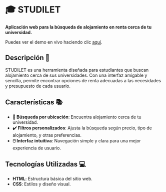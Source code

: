 # 🎓 STUDILET
**Aplicación web para la búsqueda de alojamiento en renta cerca de tu universidad.**

Puedes ver el demo en vivo haciendo clic [aquí](https://miriamyi01.github.io/Studilet/).

## Descripción 📝
STUDILET es una herramienta diseñada para estudiantes que buscan alojamiento cerca de sus universidades. Con una interfaz amigable y sencilla, permite encontrar opciones de renta adecuadas a las necesidades y presupuesto de cada usuario.

## Características 📚
- **📌 Búsqueda por ubicación**: Encuentra alojamiento cerca de tu universidad.
- **✔️ Filtros personalizados**: Ajusta la búsqueda según precio, tipo de alojamiento, y otras preferencias.
- **🖱️ Interfaz intuitiva**: Navegación simple y clara para una mejor experiencia de usuario.

## Tecnologías Utilizadas 💻
- **HTML**: Estructura básica del sitio web.
- **CSS**: Estilos y diseño visual.
